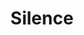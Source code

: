 ---
title: "Silence"
index:
  - silence
permalink: /spells/silence/
tags:
  - Spell
  - 2nd Level
  - Illusion
available_for:
  - Bard
  - Cleric
  - Ranger
level: "2nd Level"
school: "Illusion"
range: "120 ft"
area: "20 ft"
shape: "Sphere"
comp:
  - V
  - S
duration: "10 Minutes"
concentration: true
ritual: true
description: |
  For the duration, no sound can be created within or pass through a 20-foot-radius sphere centered on a point you choose within range. Any creature or object entirely inside the sphere is immune to thunder damage, and creatures are deafened while entirely inside it.

  Casting a spell that includes a verbal component is impossible there.
excerpt: "For the duration, no sound can be created within or pass through a 20-foot-radius sphere centered on a point you choose within range."
source: "Basic Rules"
---